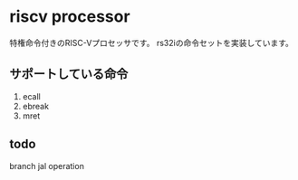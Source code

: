 # riscv processor

特権命令付きのRISC-Vプロセッサです。
rs32iの命令セットを実装しています。

## サポートしている命令
1. ecall
2. ebreak
3. mret

## todo
branch jal operation
